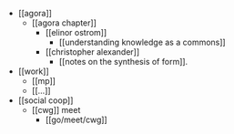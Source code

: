 - [[agora]]
  - [[agora chapter]]
    - [[elinor ostrom]]
      - [[understanding knowledge as a commons]]
    - [[christopher alexander]]
      - [[notes on the synthesis of form]].
- [[work]]
  - [[mp]]
  - [[...]]
- [[social coop]]
  - [[cwg]] meet
    - [[go/meet/cwg]]
